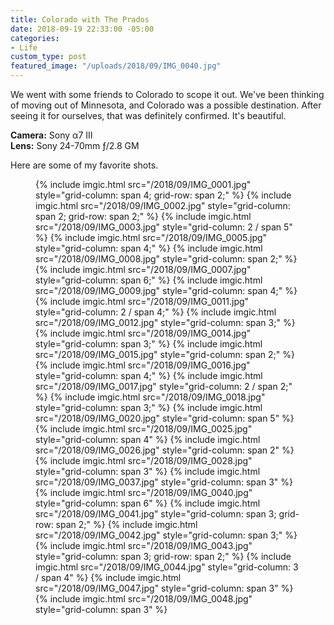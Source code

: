 ```yaml
---
title: Colorado with The Prados
date: 2018-09-19 22:33:00 -05:00
categories:
- Life
custom_type: post
featured_image: "/uploads/2018/09/IMG_0040.jpg"
---
```


We went with some friends to Colorado to scope it out. We've been thinking of moving out of Minnesota, and Colorado was a possible destination. After seeing it for ourselves, that was definitely confirmed. It's beautiful.

**Camera:** Sony α7 III   
**Lens:** Sony 24-70mm ƒ/2.8 GM

Here are some of my favorite shots.

<figure class="photo-grid photo-grid--four">
  {% include imgic.html src="/2018/09/IMG_0001.jpg" style="grid-column: span 4; grid-row: span 2;" %}
  {% include imgic.html src="/2018/09/IMG_0002.jpg" style="grid-column: span 2; grid-row: span 2;" %}
  {% include imgic.html src="/2018/09/IMG_0003.jpg" style="grid-column: 2 / span 5" %}
  {% include imgic.html src="/2018/09/IMG_0005.jpg" style="grid-column: span 4;" %}
  {% include imgic.html src="/2018/09/IMG_0008.jpg" style="grid-column: span 2;" %}
  {% include imgic.html src="/2018/09/IMG_0007.jpg" style="grid-column: span 6;" %}
  {% include imgic.html src="/2018/09/IMG_0009.jpg" style="grid-column: span 4;" %}
  {% include imgic.html src="/2018/09/IMG_0011.jpg" style="grid-column: 2 / span 4;" %}
  {% include imgic.html src="/2018/09/IMG_0012.jpg" style="grid-column: span 3;" %}
  {% include imgic.html src="/2018/09/IMG_0014.jpg" style="grid-column: span 3;" %}
  {% include imgic.html src="/2018/09/IMG_0015.jpg" style="grid-column: span 2;" %}
  {% include imgic.html src="/2018/09/IMG_0016.jpg" style="grid-column: span 4;" %}
  {% include imgic.html src="/2018/09/IMG_0017.jpg" style="grid-column: 2 / span 2;" %}
  {% include imgic.html src="/2018/09/IMG_0018.jpg" style="grid-column: span 3;" %}
  {% include imgic.html src="/2018/09/IMG_0020.jpg" style="grid-column: span 5" %}
  {% include imgic.html src="/2018/09/IMG_0025.jpg" style="grid-column: span 4" %}
  {% include imgic.html src="/2018/09/IMG_0026.jpg" style="grid-column: span 2" %}
  {% include imgic.html src="/2018/09/IMG_0028.jpg" style="grid-column: span 3" %}
  {% include imgic.html src="/2018/09/IMG_0037.jpg" style="grid-column: span 3" %}
  {% include imgic.html src="/2018/09/IMG_0040.jpg" style="grid-column: span 6" %}
  {% include imgic.html src="/2018/09/IMG_0041.jpg" style="grid-column: span 3; grid-row: span 2;" %}
  {% include imgic.html src="/2018/09/IMG_0042.jpg" style="grid-column: span 3;" %}
  {% include imgic.html src="/2018/09/IMG_0043.jpg" style="grid-column: span 3; grid-row: span 2;" %}
  {% include imgic.html src="/2018/09/IMG_0044.jpg" style="grid-column: 3 / span 4" %}
  {% include imgic.html src="/2018/09/IMG_0047.jpg" style="grid-column: span 3" %}
  {% include imgic.html src="/2018/09/IMG_0048.jpg" style="grid-column: span 3" %}
</figure>
